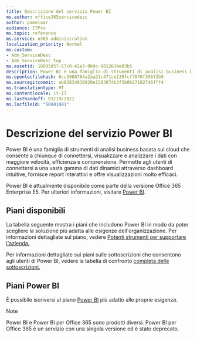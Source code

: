 ```yaml
---
title: Descrizione del servizio Power BI
ms.author: office365servicedesc
author: pamelaar
audience: ITPro
ms.topic: reference
ms.service: o365-administration
localization_priority: Normal
ms.custom:
- Adm_ServiceDesc
- Adm_ServiceDesc_top
ms.assetid: 18093d57-57c0-41e3-9b9c-9812634e03b5
description: Power BI è una famiglia di strumenti di analisi business basata sul cloud che consente a chiunque di connettersi, visualizzare e analizzare i dati con maggiore velocità, efficienza e comprensione. Permette agli utenti di connettersi a una vasta gamma di dati dinamici attraverso dashboard intuitive, fornisce report interattivi e offre visualizzazioni molto efficaci.
ms.openlocfilehash: 6cc1968764a2aa21c471ce139fcf7870f356f2b5
ms.sourcegitcommit: ab82834030929e1583074b3f5b0b27182746fff4
ms.translationtype: MT
ms.contentlocale: it-IT
ms.lasthandoff: 03/19/2021
ms.locfileid: "50901981"
---
```

# <a name="power-bi-service-description"></a>Descrizione del servizio Power BI

Power BI è una famiglia di strumenti di analisi business basata sul cloud che consente a chiunque di connettersi, visualizzare e analizzare i dati con maggiore velocità, efficienza e comprensione. Permette agli utenti di connettersi a una vasta gamma di dati dinamici attraverso dashboard intuitive, fornisce report interattivi e offre visualizzazioni molto efficaci.

Power BI è attualmente disponibile come parte della versione Office 365 Enterprise E5. Per ulteriori informazioni, visitare [Power BI](https://powerbi.microsoft.com/).

## <a name="available-plans"></a>Piani disponibili

La tabella seguente mostra i piani che includono Power BI in modo da poter scegliere la soluzione più adatta alle esigenze dell'organizzazione. Per informazioni dettagliate sul piano, vedere [Potenti strumenti per supportare l'azienda.](https://www.microsoft.com/microsoft-365/enterprise/compare-office-365-plans)

Per informazioni dettagliate sui piani sulle sottoscrizioni che consentono agli utenti di Power BI, vedere la tabella di confronto [completa delle sottoscrizioni.](https://www.microsoft.com/microsoft-365/compare-microsoft-365-enterprise-plans)
 
## <a name="power-bi-plans"></a>Piani Power BI

È possibile iscriversi al piano [Power BI](https://go.microsoft.com/fwlink/?LinkID=786854) più adatto alle proprie esigenze. 
  
> [!NOTE]
> Power BI e Power BI per Office 365 sono prodotti diversi. Power BI per Office 365 è un servizio con una singola versione ed è stato deprecato. 
  